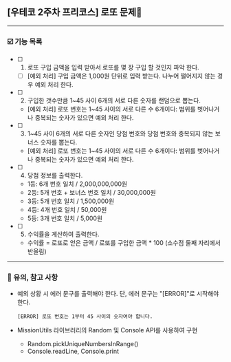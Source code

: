## [우테코 2주차 프리코스] 로또 문제🤑
---
### ☑️ 기능 목록 
- [ ] 1. 로또 구입 금액을 입력 받아서 로또를 몇 장 구입 할 것인지 파악 한다.
  - [ ] [예외 처리] 구입 금액은 1,000원 단위로 입력 받는다. 나누어 떨어지지 않는 경우 예외 처리 한다.
- [ ] 2. 구입한 갯수만큼 1~45 사이 6개의 서로 다른 숫자를 랜덤으로 뽑는다.
  - [예외 처리] 로또 번호는 1~45 사이의 서로 다른 수 6개이다: 범위를 벗어나거나 중복되는 숫자가 있으면 예외 처리 한다.
- [ ] 3. 1~45 사이 6개의 서로 다른 숫자인 당첨 번호와 당첨 번호와 중복되지 않는 보너스 숫자를 뽑는다.
  - [예외 처리] 로또 번호는 1~45 사이의 서로 다른 수 6개이다: 범위를 벗어나거나 중복되는 숫자가 있으면 예외 처리 한다.
- [ ] 4. 당첨 정보를 출력한다.
    - 1등: 6개 번호 일치 / 2,000,000,000원
    - 2등: 5개 번호 + 보너스 번호 일치 / 30,000,000원
    - 3등: 5개 번호 일치 / 1,500,000원
    - 4등: 4개 번호 일치 / 50,000원
    - 5등: 3개 번호 일치 / 5,000원
- [ ] 5. 수익률을 계산하여 출력한다. 
  - 수익률 = 로또로 얻은 금액 / 로또를 구입한 금액 * 100 (소수점 둘째 자리에서 반올림)
---
### 🚨 유의, 참고 사항
- 예외 상황 시 에러 문구를 출력해야 한다. 단, 에러 문구는 "[ERROR]"로 시작해야 한다.
  
    `[ERROR] 로또 번호는 1부터 45 사이의 숫자여야 합니다.`

- MissionUtils 라이브러리의 Random 및 Console API를 사용하여 구현
  - Random.pickUniqueNumbersInRange()
  - Console.readLine, Console.print


